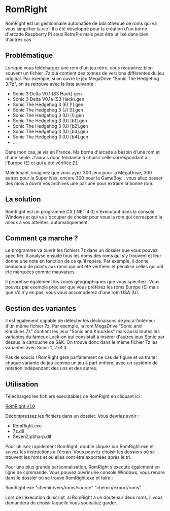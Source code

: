 RomRight
==============================================

RomRight est un gestionnaire automatisé de bibliothèque de roms qui va vous simplifier la vie ! Il a été développé pour la création d'un borne d'arcade Raspberry Pi sous RetroPie mais peut être utilisé dans bien d'autres cas.

Problématique
--------------------------------------

Lorsque vous téléchargez une rom d'un jeu rétro, vous récupérez bien souvent un fichier .7z qui contient des tonnes de versions différentes du jeu original. Par exemple, si on ouvre le jeu MegaDrive "Sonic The Hedgehog 3.7z", on se retrouve avec la liste suivante :

- Sonic 3 Delta V0.1 (S3 Hack).gen
- Sonic 3 Delta V0.1a (S3 Hack).gen
- Sonic The Hedgehog 3 (E) [!].gen
- Sonic The Hedgehog 3 (J) [!].gen
- Sonic The Hedgehog 3 (U) [!].gen
- Sonic The Hedgehog 3 (U) [b1].gen
- Sonic The Hedgehog 3 (U) [b2].gen
- Sonic The Hedgehog 3 (U) [b3].gen
- Sonic The Hedgehog 3 (U) [b4].gen
- ...

Dans mon cas, je vis en France. Ma borne d'arcade a besoin d'une rom et d'une seule. J'aurais donc tendance à choisir celle correspondant à l'Europe (E) et qui a été vérifiée [!].

Maintenant, imaginez que vous ayez 300 jeux pour la MegaDrive, 300 autres pour la Super Nes, encore 300 pour la GameBoy... vous allez passer des mois à ouvrir vos archives une par une pour extraire la bonne rom.

La solution
---------------------------------------

RomRight est un programme C# (.NET 4.0) s'éxecutant dans la console Windows et qui va s'occuper de choisir pour vous la rom qui correspond la mieux à vos attentes, automatiquement.

Comment ça marche ?
---------------------------------------

Le programme va ouvrir les fichiers 7z dans un dossier que vous pouvez spécifier. Il analyse ensuite tous les noms des roms qui s'y trouvent et leur donne une note en fonction de ce qu'il repère. Par exemple, il donne beaucoup de points aux roms qui ont été vérifiées et pénalise celles qui ont été marquées comme mauvaises.

Il priorétise également les zones géographiques que vous spécifiez. Vous pouvez par exemple préciser que vous préférez les roms Europe (E) mais que s'il n'y en pas, vous vous accomoderez d'une rom USA (U).

Gestion des variantes
---------------------------------------

Il est également capable de détecter les déclinaisons de jeu à l'intérieur d'un même fichier 7z. Par exemple, la rom MegaDrive "Sonic and Knuckles.7z" contient les jeux "Sonic and Knuckles" mais aussi toutes les variantes du fameux Lock-on qui consistait à insérer d'autres jeux Sonic par dessus la cartouche de S&K. On trouve donc dans le même fichier 7z les variantes avec Sonic 1, 2 et 3.

Pas de soucis ! RomRight gère parfaitement ce cas de figure et va traiter chaque variante de jeu comme un jeu à part entière, avec un système de notation indépendant des uns et des autres.

Utilisation
---------------------------------------

Téléchargez les fichiers exécutables de RomRight en cliquant ici :

[RomRight v1.0](LINK)

Décompressez les fichiers dans un dossier. Vous devriez avoir :

- RomRight.exe
- 7z.dll
- SevenZipSharp.dll

Pour utilisez rapidement RomRight, double cliquez sur RomRight.exe et suivez les instructions à l'écran. Vous pouvez choisir les dossiers où se trouvent les roms et où elles vont être exportées après le tri.

Pour une plus grande personnalisation, RomRight s'éxecute également en ligne de commande. Vous pouvez ouvrir une console Windows, vous rendre dans le dossier où se trouve RomRight.exe et faire :

RomRight.exe "chemin/vers/roms/source" "chemin/export/roms"

Lors de l'éxecution du script, si RomRight a un doute sur deux roms, il vous demandera de choisir laquelle vous souhaitez garder.